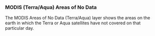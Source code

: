 ### MODIS (Terra/Aqua) Areas of No Data 
The MODIS Areas of No Data (Terra/Aqua) layer shows the areas on the earth in which the Terra or Aqua satellites have not covered on that particular day.

